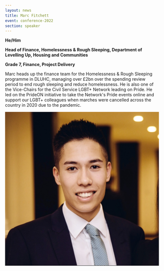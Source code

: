 ```yaml
---
layout: news
title: Marc Fitchett
event: conference-2022
section: speaker
---
```

**H﻿e/Him**

**Head of Finance, Homelessness & Rough Sleeping, Department of Levelling Up, Housing and Communities**

**G﻿rade 7, Finance, Project Delivery**

Marc heads up the finance team for the Homelessness & Rough Sleeping programme in DLUHC, managing over £2bn over the spending review period to end rough sleeping and reduce homelessness. He is also one of the Vice-Chairs for the Civil Service LGBT+ Network leading on Pride. He led on the PrideON initiative to take the Network's Pride events online and support our LGBT+ colleagues when marches were cancelled across the country in 2020 due to the pandemic.

![](/assets/images/uploads/marc_fitchett.jpg)